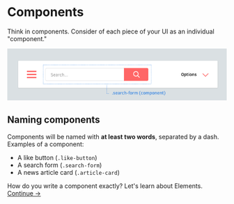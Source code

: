 Components
==========

Think in components. Consider of each piece of your UI as an individual "component."

![](https://raw.githubusercontent.com/arxpoetica/gs-css-rules/master/img/component-example.png)

## Naming components
Components will be named with **at least two words**, separated by a dash. Examples of a component:

  * A like button (`.like-button`)
  * A search form (`.search-form`)
  * A news article card (`.article-card`)

How do you write a component exactly? Let's learn about Elements.
[Continue →](elements.md)
<!-- {p:.pull-box} -->
